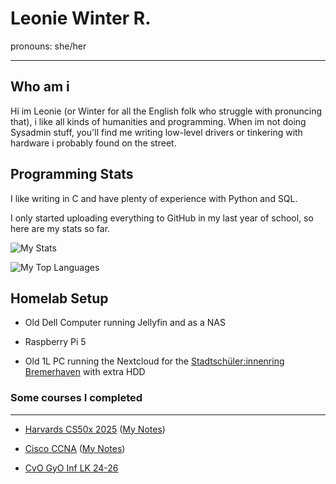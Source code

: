 # Leonie Winter R.

pronouns: she/her

---

## Who am i
Hi im Leonie (or Winter for all the English folk who struggle with pronuncing that), i like all kinds of humanities and programming. When im not doing Sysadmin stuff, you'll find me writing low-level drivers or tinkering with hardware i probably found on the street.

## Programming Stats

I like writing in C and have plenty of experience with Python and SQL.

I only started uploading everything to GitHub in my last year of school, so here are my stats so far.

![My Stats](https://github-readme-stats.vercel.app/api?username=leonie-winter&theme=highcontrast&show_icons=true&hide_border=true&count_private=true)

![My Top Languages](https://github-readme-stats.vercel.app/api/top-langs/?username=leonie-winter&theme=highcontrast&show_icons=true&hide_border=true&layout=compact)


## Homelab Setup 

- Old Dell Computer running Jellyfin and as a NAS
  
- Raspberry Pi 5 
  
- Old 1L PC running the Nextcloud for the [Stadtschüler:innenring Bremerhaven](https://www.bremerhaven.de/de/leben-arbeiten-gesundheit/bildung-forschung/schule/stadtschuelerring.83813.html) with extra HDD



### Some courses I completed
---

- [Harvards CS50x 2025](https://cs50.harvard.edu/x/2025/) ([My Notes]())
  
- [Cisco CCNA](https://www.youtube.com/watch?v=H8W9oMNSuwo&list=PLxbwE86jKRgMpuZuLBivzlM8s2Dk5lXBQ) ([My Notes]())
  
- [CvO GyO Inf LK 24-26](https://github.com/Leonie-Winter/331-2inf2-LK-24-25) 

